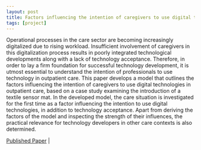```yaml
---
layout: post
title: Factors influencing the intention of caregivers to use digital technologies in outpatient care – A case study examining the introduction of a textile sensor mat
tags: [project]
---
```


Operational processes in the care sector are becoming increasingly digitalized due to rising workload. Insufficient involvement of caregivers in this digitalization process results in poorly integrated technological developments along with a lack of technology acceptance. Therefore, in order to lay a firm foundation for successful technology development, it is utmost essential to understand the intention of professionals to use technology in outpatient care. This paper develops a model that outlines the factors influencing the intention of caregivers to use digital technologies in outpatient care, based on a case study examining the introduction of a textile sensor mat. In the developed model, the care situation is investigated for the first time as a factor influencing the intention to use digital technologies, in addition to technology acceptance. Apart from deriving the factors of the model and inspecting the strength of their influences, the practical relevance for technology developers in other care contexts is also determined.


<a href="https://link.springer.com/article/10.1007/s41449-021-00277-4"> Published Paper</a> |

